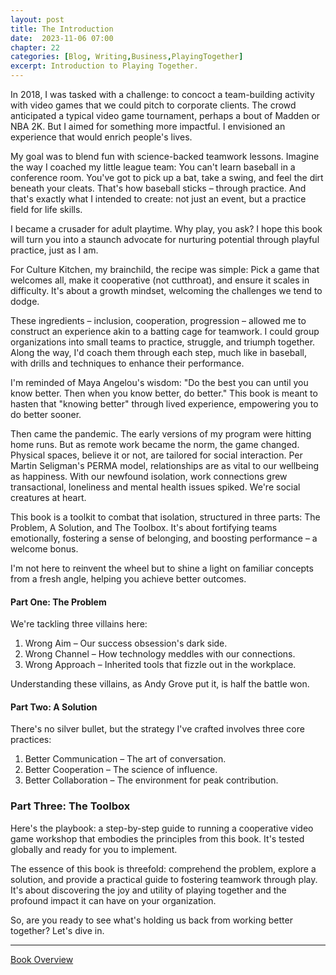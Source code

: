 ```yaml
---
layout: post
title: The Introduction
date:  2023-11-06 07:00
chapter: 22
categories: [Blog, Writing,Business,PlayingTogether]
excerpt: Introduction to Playing Together.
---  
```


In 2018, I was tasked with a challenge: to concoct a team-building activity with video games that we could pitch to corporate clients. The crowd anticipated a typical video game tournament, perhaps a bout of Madden or NBA 2K. But I aimed for something more impactful. I envisioned an experience that would enrich people's lives.

My goal was to blend fun with science-backed teamwork lessons. Imagine the way I coached my little league team: You can't learn baseball in a conference room. You've got to pick up a bat, take a swing, and feel the dirt beneath your cleats. That's how baseball sticks – through practice. And that's exactly what I intended to create: not just an event, but a practice field for life skills.

I became a crusader for adult playtime. Why play, you ask? I hope this book will turn you into a staunch advocate for nurturing potential through playful practice, just as I am.

For Culture Kitchen, my brainchild, the recipe was simple: Pick a game that welcomes all, make it cooperative (not cutthroat), and ensure it scales in difficulty. It's about a growth mindset, welcoming the challenges we tend to dodge.

These ingredients – inclusion, cooperation, progression – allowed me to construct an experience akin to a batting cage for teamwork. I could group organizations into small teams to practice, struggle, and triumph together. Along the way, I'd coach them through each step, much like in baseball, with drills and techniques to enhance their performance.

I'm reminded of Maya Angelou's wisdom: "Do the best you can until you know better. Then when you know better, do better." This book is meant to hasten that "knowing better" through lived experience, empowering you to do better sooner.

Then came the pandemic. The early versions of my program were hitting home runs. But as remote work became the norm, the game changed. Physical spaces, believe it or not, are tailored for social interaction. Per Martin Seligman's PERMA model, relationships are as vital to our wellbeing as happiness. With our newfound isolation, work connections grew transactional, loneliness and mental health issues spiked. We're social creatures at heart.

This book is a toolkit to combat that isolation, structured in three parts: The Problem, A Solution, and The Toolbox. It's about fortifying teams emotionally, fostering a sense of belonging, and boosting performance – a welcome bonus.

I'm not here to reinvent the wheel but to shine a light on familiar concepts from a fresh angle, helping you achieve better outcomes.

#### Part One: The Problem

We're tackling three villains here:
1. Wrong Aim – Our success obsession's dark side.
2. Wrong Channel – How technology meddles with our connections.
3. Wrong Approach – Inherited tools that fizzle out in the workplace.

Understanding these villains, as Andy Grove put it, is half the battle won.

#### Part Two: A Solution

There's no silver bullet, but the strategy I've crafted involves three core practices:
1. Better Communication – The art of conversation.
2. Better Cooperation – The science of influence.
3. Better Collaboration – The environment for peak contribution.

### Part Three: The Toolbox

Here's the playbook: a step-by-step guide to running a cooperative video game workshop that embodies the principles from this book. It's tested globally and ready for you to implement.

The essence of this book is threefold: comprehend the problem, explore a solution, and provide a practical guide to fostering teamwork through play. It's about discovering the joy and utility of playing together and the profound impact it can have on your organization.

So, are you ready to see what's holding us back from working better together? Let's dive in.

<hr/>


<a href ="{% post_url 2023-11-05-Playing-Together-Overview %}">Book Overview</a>